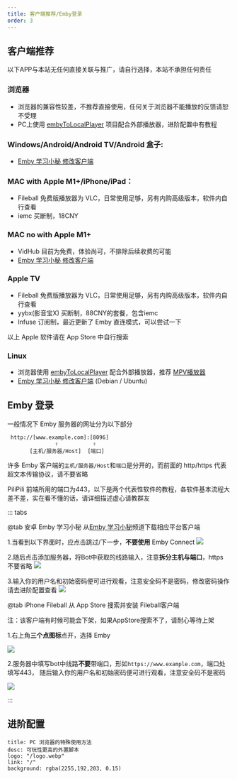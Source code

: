 ```yaml
---
title: 客户端推荐/Emby登录
order: 3
---
```

## 客户端推荐

以下APP与本站无任何直接关联与推广，请自行选择，本站不承担任何责任
### 浏览器
- 浏览器的兼容性较差，不推荐直接使用，任何关于浏览器不能播放的反馈请恕不受理
- PC上使用 [embyToLocalPlayer](https://github.com/kjtsune/embyToLocalPlayer/) 项目配合外部播放器，进阶配置中有教程
### Windows/Android/Android TV/Android 盒子:
- [Emby 学习小秘 修改客户端](https://t.me/EmbyNoisyX/61)
### MAC with Apple M1+/iPhone/iPad：
- Fileball 免费版播放器为 VLC，日常使用足够，另有内购高级版本，软件内自行查看
- iemc 买断制，18CNY
### MAC no with Apple M1+
- VidHub 目前为免费，体验尚可，不排除后续收费的可能
- [Emby 学习小秘 修改客户端](https://t.me/EmbyNoisyX/61)
### Apple TV
- Fileball 免费版播放器为 VLC，日常使用足够，另有内购高级版本，软件内自行查看
- yybx(影音宝X) 买断制，88CNY的套餐，包含iemc
- Infuse 订阅制，最近更新了 Emby 直连模式，可以尝试一下

以上 Apple 软件请在 App Store 中自行搜索
### Linux
- 浏览器使用 [embyToLocalPlayer](https://github.com/kjtsune/embyToLocalPlayer/) 配合外部播放器，推荐 [MPV播放器](https://mpv.io)
- [Emby 学习小秘 修改客户端](https://t.me/EmbyNoisyX/61) (Debian / Ubuntu)
## Emby 登录
 一般情况下 Emby 服务器的网址分为以下部分
 ```
  http://[www.example.com]:[8096]
                ⇧           ⇧
        [主机/服务器/Host]  [端口]
```



许多 Emby 客户端的`主机/服务器/Host`和`端口`是分开的，而前面的 http/https 代表超文本传输协议，请不要省略

PiliPili 前端所用的端口为443，以下是两个代表性软件的教程，各软件基本流程大差不差，实在看不懂的话，请详细描述虚心请教群友

::: tabs

@tab  安卓 Emby 学习小秘
从[Emby 学习小秘](https://t.me/EmbyNoisyX/61)频道下载相应平台客户端

1.当看到以下界面时，应点击跳过/下一步，**不要使用** Emby Connect
![](https://img.155155155.xyz/i/2024/02/1707980079.webp)

2.随后点击添加服务器，将Bot中获取的线路输入，注意**拆分主机与端口**，https 不要省略
![](https://img.155155155.xyz/i/2024/02/1707980080.webp)

3.输入你的用户名和初始密码便可进行观看，注意安全码不是密码，修改密码操作请去进阶配置查看
![](https://img.155155155.xyz/i/2024/02/1707993624.webp)

@tab iPhone Fileball
从 App Store 搜索并安装 Fileball客户端

注：该客户端有时候可能会下架，如果AppStore搜索不了，请耐心等待上架

1.右上角**三个点图标**点开，选择 Emby

![](https://img.155155155.xyz/i/2024/02/1707980084.webp)

2.服务器中填写bot中线路**不要**带端口，形如`https://www.example.com`，端口处填写443，
随后输入你的用户名和初始密码便可进行观看，注意安全码不是密码


![](https://img.155155155.xyz/i/2024/02/1707980086.webp)

:::


## 进阶配置

```component VPCard
title: PC 浏览器的特殊使用方法
desc: 可玩性更高的外置脚本
logo: "/logo.webp"
link: "/"
background: rgba(2255,192,203, 0.15)
```

